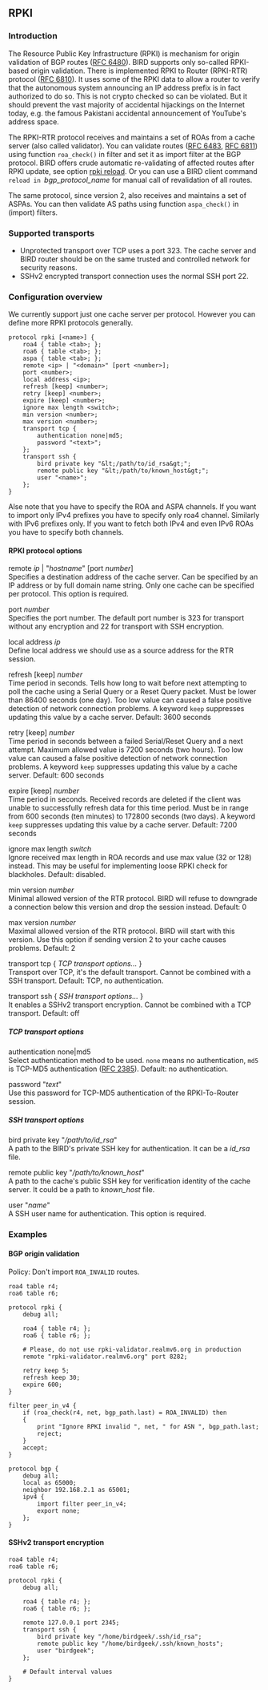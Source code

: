 ## RPKI

### Introduction

The Resource Public Key Infrastructure (RPKI) is mechanism for origin
validation of BGP routes (<a href="https://datatracker.ietf.org/doc/rfc6480" class="rfc">RFC
6480</a>). BIRD supports only so-called
RPKI-based origin validation. There is implemented RPKI to Router (RPKI-RTR)
protocol (<a href="https://datatracker.ietf.org/doc/rfc6810" class="rfc">RFC
6810</a>). It uses some of the RPKI data to allow a router to
verify that the autonomous system announcing an IP address prefix is in fact
authorized to do so. This is not crypto checked so can be violated. But it
should prevent the vast majority of accidental hijackings on the Internet today,
e.g. the famous Pakistani accidental announcement of YouTube's address space.

The RPKI-RTR protocol receives and maintains a set of ROAs from a cache
server (also called validator). You can validate routes (<a href="https://datatracker.ietf.org/doc/rfc6483" class="rfc">RFC
6483</a>,
<a href="https://datatracker.ietf.org/doc/rfc6811" class="rfc">RFC
6811</a>) using function `roa_check()` in filter and set it as import
filter at the BGP protocol. BIRD offers crude automatic re-validating of
affected routes after RPKI update, see option [rpki
reload](#proto-rpki-reload). Or you can use a BIRD client command `reload in
`*bgp_protocol_name* for manual call of revalidation of all routes.

The same protocol, since version 2, also receives and maintains a set
of ASPAs. You can then validate AS paths using function `aspa_check()`
in (import) filters.

### Supported transports

- Unprotected transport over TCP uses a port 323. The cache server
          and BIRD router should be on the same trusted and controlled network
          for security reasons.
- SSHv2 encrypted transport connection uses the normal SSH port
          22.

### Configuration overview

We currently support just one cache server per protocol. However you can
define more RPKI protocols generally.


    protocol rpki [<name>] {
        roa4 { table <tab>; };
        roa6 { table <tab>; };
        aspa { table <tab>; };
        remote <ip> | "<domain>" [port <number>];
        port <number>;
        local address <ip>;
        refresh [keep] <number>;
        retry [keep] <number>;
        expire [keep] <number>;
        ignore max length <switch>;
        min version <number>;
        max version <number>;
        transport tcp {
            authentication none|md5;
            password "<text>";
        };
        transport ssh {
            bird private key "&lt;/path/to/id_rsa&gt;";
            remote public key "&lt;/path/to/known_host&gt;";
            user "<name>";
        };
    }

Alse note that you have to specify the ROA and ASPA channels. If you want to import
only IPv4 prefixes you have to specify only roa4 channel. Similarly with IPv6
prefixes only. If you want to fetch both IPv4 and even IPv6 ROAs you have to
specify both channels.

#### RPKI protocol options

<span id="rpki-remote" class="code">remote *ip* \| "*hostname*" \[port *number*\]</span>  
Specifies
        a destination address of the cache server.  Can be specified by an IP
        address or by full domain name string.  Only one cache can be specified
        per protocol. This option is required.

<span id="rpki-port" class="code">port *number*</span>  
Specifies the port number. The default port
        number is 323 for transport without any encryption and 22 for transport
        with SSH encryption.

<span id="rpki-local-address" class="code">local address *ip*</span>  
Define local address we should use as a source address for the RTR session.

<span id="rpki-refresh" class="code">refresh \[keep\] *number*</span>  
Time period in seconds. Tells how
        long to wait before next attempting to poll the cache using a Serial
        Query or a Reset Query packet. Must be lower than 86400 seconds (one
        day). Too low value can caused a false positive detection of
        network connection problems.  A keyword `keep` suppresses updating
        this value by a cache server.
        Default: 3600 seconds

<span id="rpki-retry" class="code">retry \[keep\] *number*</span>  
Time period in seconds between a failed
        Serial/Reset Query and a next attempt.  Maximum allowed value is 7200
        seconds (two hours). Too low value can caused a false positive
        detection of network connection problems.  A keyword `keep`
        suppresses updating this value by a cache server.
        Default: 600 seconds

<span id="rpki-expire" class="code">expire \[keep\] *number*</span>  
Time period in seconds. Received
        records are deleted if the client was unable to successfully refresh
        data for this time period.  Must be in range from 600 seconds (ten
        minutes) to 172800 seconds (two days).  A keyword `keep`
        suppresses updating this value by a cache server.
        Default: 7200 seconds

<span id="rpki-ignore-max-length" class="code">ignore max length *switch*</span>  
Ignore received max length in ROA records and use max value (32 or 128)
    instead. This may be useful for implementing loose RPKI check for
    blackholes. Default: disabled.

<span id="rpki-min-version" class="code">min version *number*</span>  
Minimal allowed version of the RTR protocol. BIRD will refuse to
    downgrade a connection below this version and drop the session instead.
    Default: 0

<span id="rpki-max-version" class="code">max version *number*</span>  
Maximal allowed version of the RTR protocol. BIRD will start with this
        version. Use this option if sending version 2 to your cache causes
        problems. Default: 2

<span id="rpki-transport-tcp" class="code">transport tcp { *TCP transport options...* }</span>  
Transport over
        TCP, it's the default transport. Cannot be combined with a SSH transport.
        Default: TCP, no authentication.

<span id="rpki-transport-ssh" class="code">transport ssh { *SSH transport options...* }</span>  
It enables a
        SSHv2 transport encryption. Cannot be combined with a TCP transport.
        Default: off

##### TCP transport options

<span id="rpki-tcp-authentication" class="code">authentication none\|md5</span>  
Select authentication method to be used. `none` means no
    authentication, `md5` is TCP-MD5 authentication (<a href="https://datatracker.ietf.org/doc/rfc2385" class="rfc">RFC
2385</a>).
    Default: no authentication.

<span id="rpki-tcp-password" class="code">password "*text*"</span>  
Use this password for TCP-MD5 authentication of the RPKI-To-Router session.

##### SSH transport options

<span id="rpki-ssh-private-key" class="code">bird private key "*/path/to/id_rsa*"</span>  
A path to the BIRD's private SSH key for authentication.
    It can be a *id_rsa* file.

<span id="rpki-ssh-remote-public-key" class="code">remote public key "*/path/to/known_host*"</span>  
A path to the cache's public SSH key for verification identity
    of the cache server. It could be a path to *known_host* file.

<span id="rpki-ssh-user" class="code">user "*name*"</span>  
A SSH user name for authentication. This option is required.

### Examples

#### BGP origin validation

Policy: Don't import `ROA_INVALID` routes.


    roa4 table r4;
    roa6 table r6;

    protocol rpki {
        debug all;

        roa4 { table r4; };
        roa6 { table r6; };

        # Please, do not use rpki-validator.realmv6.org in production
        remote "rpki-validator.realmv6.org" port 8282;

        retry keep 5;
        refresh keep 30;
        expire 600;
    }

    filter peer_in_v4 {
        if (roa_check(r4, net, bgp_path.last) = ROA_INVALID) then
        {
            print "Ignore RPKI invalid ", net, " for ASN ", bgp_path.last;
            reject;
        }
        accept;
    }

    protocol bgp {
        debug all;
        local as 65000;
        neighbor 192.168.2.1 as 65001;
        ipv4 {
            import filter peer_in_v4;
            export none;
        };
    }

#### SSHv2 transport encryption


    roa4 table r4;
    roa6 table r6;

    protocol rpki {
        debug all;

        roa4 { table r4; };
        roa6 { table r6; };

        remote 127.0.0.1 port 2345;
        transport ssh {
            bird private key "/home/birdgeek/.ssh/id_rsa";
            remote public key "/home/birdgeek/.ssh/known_hosts";
            user "birdgeek";
        };

        # Default interval values
    }
